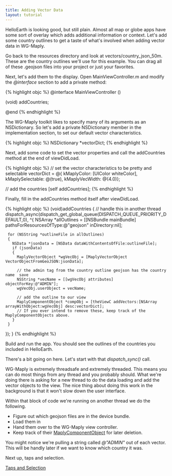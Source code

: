 ```yaml
---
title: Adding Vector Data
layout: tutorial
---
```


HelloEarth is looking good, but still plain. Almost all map or globe apps have some sort of overlay which adds additional information or context. Let's add some country outlines to get a taste of what's involved when adding vector data in WG­-Maply.

Go back to the resources directory and look at vectors/country_json_50m. These are the country outlines we'll use for this example. You can drag all of these .geojson files into your project or just your favorites.

Next, let's add them to the display. Open MainViewController.m and modify the _@interface_ section to add a private method:

{% highlight objc %}
@interface MainViewController ()

(void) addCountries;

@end
{% endhighlight %}

The WG-Maply toolkit likes to specify many of its arguments as an NSDictionary.  So let's add a private NSDictionary member in the implementation section, to set our default vector characteristics.

{% highlight objc %}
NSDictionary *vectorDict;
{% endhighlight %}

Next, add some code to set the vector properties and call the addCountries method at the end of viewDidLoad.

{% highlight objc %}
// set the vector characteristics to be pretty and selectable
vectorDict = @{
  kMaplyColor: [UIColor whiteColor], 
  kMaplySelectable: @(true), 
  kMaplyVecWidth: @(4.0)};

// add the countries
[self addCountries];
{% endhighlight %}

Finally, fill in the addCountries method itself after viewDidLoad.

{% highlight objc %}
­(void)addCountries
{
  // handle this in another thread
  dispatch_async(dispatch_get_global_queue(DISPATCH_QUEUE_PRIORITY_DEFAULT,0),
  ^{
     NSArray *allOutlines = [[NSBundle mainBundle] pathsForResourcesOfType:@"geojson" inDirectory:nil];

     for (NSString *outlineFile in allOutlines)
     {
       NSData *jsonData = [NSData dataWithContentsOfFile:outlineFile];
       if (jsonData)
       {
         MaplyVectorObject *wgVecObj = [MaplyVectorObject VectorObjectFromGeoJSON:jsonData];

         // the admin tag from the country outline geojson has the country name ­ save
         NSString *vecName = [[wgVecObj attributes] objectForKey:@"ADMIN"];
         wgVecObj.userObject = vecName;

         // add the outline to our view
         MaplyComponentObject *compObj = [theViewC addVectors:[NSArray arrayWithObject:wgVecObj] desc:vectorDict];
         // If you ever intend to remove these, keep track of the MaplyComponentObjects above.
       }
     }
  });
}
{% endhighlight %}

Build and run the app. You should see the outlines of the countries you included in HelloEarth.

There's a bit going on here.  Let's start with that _dispatch_sync()_ call.

WG-Maply is extremely threadsafe and extremely threaded.  This means you can do most things from any thread and you probably should.  What we're doing there is asking for a new thread to do the data loading and add the vector objects to the view.  The nice thing about doing this work in the background is that it won't slow down the user interface.

Within that block of code we're running on another thread we do the following.

- Figure out which geojson files are in the device bundle.
- Load them in
- Hand them over to the WG-Maply view controller.
- Keep track of their [MaplyComponentObject](http://mousebird.github.io/WhirlyGlobe/documentation/2_3/Classes/MaplyComponentObject.html) for later deletion.

You might notice we're pulling a string called _@"ADMIN"_ out of each vector.  This will be handly later if we want to know which country it was.

Next up, taps and selection.

[Taps and Selection](taps_and_selection.html)


